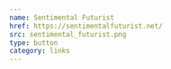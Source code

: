 ```yaml
---
name: Sentimental Futurist
href: https://sentimentalfuturist.net/
src: sentimental_futurist.png
type: button
category: links
---
```

